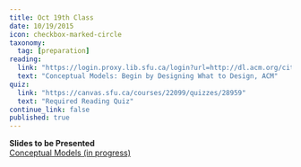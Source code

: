 ```yaml
---
title: Oct 19th Class
date: 10/19/2015
icon: checkbox-marked-circle
taxonomy:
  tag: [preparation]
reading:
  link: "https://login.proxy.lib.sfu.ca/login?url=http://dl.acm.org/citation.cfm?id=503355.503366&coll=DL&dl=ACM&CFID=521069893&CFTOKEN=17492962"
  text: "Conceptual Models: Begin by Designing What to Design, ACM"
quiz:
  link: "https://canvas.sfu.ca/courses/22099/quizzes/28959"
  text: "Required Reading Quiz"
continue_link: false
published: true
---
```


**Slides to be Presented**  
[Conceptual Models (in progress)](http://slides.com/paulhibbitts/cmpt-363-153-conceptual-models#/)
